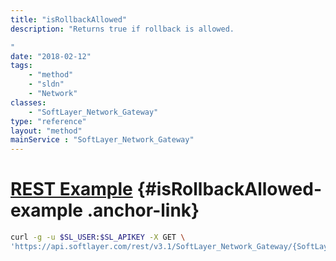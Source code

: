 ```yaml
---
title: "isRollbackAllowed"
description: "Returns true if rollback is allowed. 

"
date: "2018-02-12"
tags:
    - "method"
    - "sldn"
    - "Network"
classes:
    - "SoftLayer_Network_Gateway"
type: "reference"
layout: "method"
mainService : "SoftLayer_Network_Gateway"
---
```


# [REST Example](#isRollbackAllowed-example) <a href="/article/rest/"><i class="fas fa-question"></i></a> {#isRollbackAllowed-example .anchor-link} 
```bash
curl -g -u $SL_USER:$SL_APIKEY -X GET \
'https://api.softlayer.com/rest/v3.1/SoftLayer_Network_Gateway/{SoftLayer_Network_GatewayID}/isRollbackAllowed'
```
